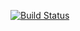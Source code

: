 [![Build Status](https://travis-ci.org/VagueFuture/deposit-calc.svg?branch=master)](https://travis-ci.org/VagueFuture/deposit-calc)
